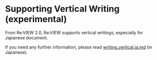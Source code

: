# Supporting Vertical Writing (experimental)

From Re:VIEW 2.0, Re:VIEW supports vertical writings, especially for Japanese document.

If you need any further information, please read [writing_vertical.ja.md](writing_vertical.ja.md) (in Japanese).
